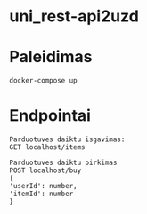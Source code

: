 # uni_rest-api2uzd
# Paleidimas
```
docker-compose up
```
# Endpointai

```
Parduotuves daiktu isgavimas: 
GET localhost/items

Parduotuves daiktu pirkimas 
POST localhost/buy
{
'userId': number,
'itemId': number
}
```
